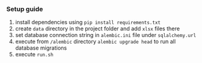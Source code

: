 ### Setup guide

1. install dependencies using `pip install requirements.txt`
2. create `data` directory in the project folder and add `xlsx` files there
3. set database connection string in `alembic.ini` file under `sqlalchemy.url`
4. execute from `/alembic` directory `alembic upgrade head` to run all database migrations
5. execute `run.sh` 